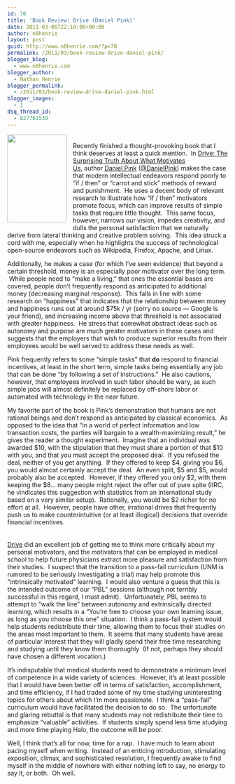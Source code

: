 ```yaml
---
id: 70
title: 'Book Review: Drive (Daniel Pink)'
date: 2011-03-06T22:10:00+00:00
author: n8henrie
layout: post
guid: http://www.n8henrie.com/?p=70
permalink: /2011/03/book-review-drive-daniel-pink/
blogger_blog:
  - www.n8henrie.com
blogger_author:
  - Nathan Henrie
blogger_permalink:
  - /2011/03/book-review-drive-daniel-pink.html
blogger_images:
  - 1
dsq_thread_id:
  - 827761539
---
```

<div>
  <a href="http://www.amazon.com/gp/product/1594484805/ref=as_li_ss_il?ie=UTF8&#038;tag=n8henriecom-20&#038;linkCode=as2&#038;camp=1789&#038;creative=390957&#038;creativeASIN=1594484805" style="clear: left; float: left; margin-bottom: 1em; margin-right: 1em;"><img border="0" height="200" src="http://www.n8henrie.com/wp-content/uploads/2012/09/419tQKzU2jL._SL160_1.jpg" width="136" /></a><br />Recently finished a thought-provoking book that I think deserves at least a quick mention.  In <a href="http://www.amazon.com/gp/product/1594484805/ref=as_li_ss_tl?ie=UTF8&#038;tag=n8henriecom-20&#038;linkCode=as2&#038;camp=1789&#038;creative=390957&#038;creativeASIN=1594484805">Drive: The Surprising Truth About What Motivates Us</a>, author <a href="http://www.danpink.com/">Daniel Pink</a> (<a href="http://twitter.com/#!/DanielPink">@DanielPink</a>) makes the case that modern intellectual endeavors respond poorly to &#8220;if / then&#8221; or &#8220;carrot and stick&#8221; methods of reward and punishment.  He uses a decent body of relevant research to illustrate how &#8220;if / then&#8221; motivators promote focus, which can improve results of simple tasks that require little thought.  This same focus, however, narrows our vision, impedes creativity, and dulls the personal satisfaction that we naturally derive from lateral thinking and creative problem solving.  This idea struck a cord with me, especially when he highlights the success of technological open-source endeavors such as Wikipedia, Firefox, Apache, and Linux.</p> 
  
  <p>
    Additionally, he makes a case (for which I&#8217;ve seen evidence) that beyond a certain threshold, money is an especially poor motivator over the long term.  While people need to &#8220;make a living,&#8221; that ones the essential bases are covered, people don&#8217;t frequently respond as anticipated to additional money (decreasing marginal response).  This falls in line with some research on &#8220;happiness&#8221; that indicates that the relationship between money and happiness runs out at around $75k / yr (sorry no source &#8212; Google is your friend), and increasing income above that threshold is not associated with greater happiness.  He stress that somewhat abstract ideas such as autonomy and purpose are much greater motivators in these cases and suggests that the employers that wish to produce superior results from their employees would be well served to address these needs as well.
  </p>
  
  <p>
    Pink frequently refers to some &#8220;simple tasks&#8221; that <strong>do</strong> respond to financial incentives, at least in the short term, simple tasks being essentially any job that can be done &#8220;by following a set of instructions.&#8221;  He also cautions, however, that employees involved in such labor should be wary, as such simple jobs will almost definitely be replaced by off-shore labor or automated with technology in the near future.
  </p>
  
  <p>
    My favorite part of the book is Pink&#8217;s demonstration that humans are not rational beings and don&#8217;t respond as anticipated by classical economics.  As opposed to the idea that &#8220;in a world of perfect information and low transaction costs, the parties will bargain to a wealth-maximizing result,&#8221; he gives the reader a thought experiment.  Imagine that an individual was awarded $10, with the stipulation that they must share a portion of that $10 with you, and that you must accept the proposed deal.  If you refused the deal, neither of you get anything.  If they offered to keep $4, giving you $6, you would almost certainly accept the deal.  An even split, $5 and $5, would probably also be accepted.  However, if they offered you only $2, with them keeping the $8&#8230; many people might reject the offer out of pure spite (IIRC, he vindicates this suggestion with statistics from an international study based on a very similar setup).  Rationally, you would be $2 richer for no effort at all.  However, people have other, irrational drives that frequently push us to make counterintuitive (or at least illogical) decisions that override financial incentives.<br /><span style="text-decoration: underline;"><br /></span><br /><span style="text-decoration: underline;"><a href="http://www.amazon.com/gp/product/1594484805/ref=as_li_ss_tl?ie=UTF8&#038;tag=n8henriecom-20&#038;linkCode=as2&#038;camp=1789&#038;creative=390957&#038;creativeASIN=1594484805" target="_blank">Drive</a></span> did an excellent job of getting me to think more critically about my personal motivators, and the motivators that can be employed in medical school to help future physicians extract more pleasure and satisfaction from their studies.  I suspect that the transition to a pass-fail curriculum (UNM is rumored to be seriously investigating a trial) may help promote this &#8220;intrinsically motivated&#8221; learning.  I would also venture a guess that this is the intended outcome of our &#8220;PBL&#8221; sessions (although not terribly successful in this regard, I must admit).  Unfortunately, PBL seems to attempt to &#8220;walk the line&#8221; between autonomy and extrinsically directed learning, which results in a &#8220;You&#8217;re free to choose your own learning issue, as long as you choose this one&#8221; situation.  I think a pass-fail system would help students redistribute their time, allowing them to focus their studies on the areas most important to them.  It seems that many students have areas of particular interest that they will gladly spend their free time researching and studying until they know them thoroughly  (If not, perhaps they should have chosen a different vocation.)
  </p>
  
  <p>
    It&#8217;s indisputable that medical students need to demonstrate a minimum level of competence in a wide variety of sciences.  However, it&#8217;s at least possible that I would have been better off in terms of satisfaction, accomplishment, and time efficiency, if I had traded some of my time studying uninteresting topics for others about which I&#8217;m more passionate.  I think a &#8220;pass-fail&#8221; curriculum would have facilitated the decision to do so.  The unfortunate and glaring rebuttal is that many students may not redistribute their time to emphasize &#8220;valuable&#8221; activities.  If students simply spend less time studying and more time playing Halo, the outcome will be poor.
  </p>
  
  <p>
    Well, I think that&#8217;s all for now, time for a nap.  I have much to learn about pacing myself when writing.  Instead of an enticing introduction, stimulating exposition, climax, and sophisticated resolution, I frequently awake to find myself in the middle of nowhere with either nothing left to say, no energy to say it, or both.  Oh well.
  </p>
</div>

<div>
</div>